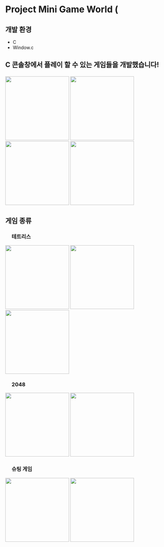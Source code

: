 # Project Mini Game World (

## 개발 환경
- C
- Window.c

## C 콘솔창에서 플레이 할 수 있는 게임들을 개발했습니다!
### 

<img src="https://github.com/Doooooring/project-minigame/assets/106396244/312fc807-8bf0-4186-8434-8fcf05aef0be" width="200px" />
<img src="https://github.com/Doooooring/project-minigame/assets/106396244/7ef8f191-1c2c-4707-a3c5-3493af7aa30e" width="200px" />
<img src="https://github.com/Doooooring/project-minigame/assets/106396244/e308aee0-e59e-4652-b24b-655b569587e5" width="200px" />
<img src="https://github.com/Doooooring/project-minigame/assets/106396244/043aea64-bf6d-40f2-a10e-0f4130195fa6" width="200px" />

## 게임 종류
  ### <img src="https://github.com/Doooooring/project-minigame/assets/106396244/b07b368d-8606-4d47-a912-21cd0299145d" height="16px"/> 테트리스   
  <img src="https://github.com/Doooooring/project-minigame/assets/106396244/f65ff295-ead8-4e87-8727-cb535aebbf71" width="200px" />
  <img src="https://github.com/Doooooring/project-minigame/assets/106396244/bc48a282-ecf2-44ac-b514-6a82db16fe28" width="200px" />
  <img src="https://github.com/Doooooring/project-minigame/assets/106396244/087bc39b-77d2-4272-b4a2-8fd034f6bd12" width="200px" />

  ### <img src="https://github.com/Doooooring/project-minigame/assets/106396244/637fee64-097d-452a-ad83-dbfaaf7bcb5d" height="16px"/> 2048    
  <img src="https://github.com/Doooooring/project-minigame/assets/106396244/0d6ef046-3744-4890-b486-fd5df9c8a38f" width="200px" />
  <img src="https://github.com/Doooooring/project-minigame/assets/106396244/a15929cf-ec1d-40da-9486-4fd49b5acc5f" width="200px" />

  ### <img src="https://github.com/Doooooring/project-minigame/assets/106396244/a04ab9e4-4e4e-4662-b6d4-b3bbf2bbd792" height="16px"/> 슈팅 게임
  <img src="https://github.com/Doooooring/project-minigame/assets/106396244/defc9fe2-7fad-4839-bb5a-01c60de100d5" width="200px" />
  <img src="https://github.com/Doooooring/project-minigame/assets/106396244/dbd790b8-0c92-46b3-a693-3fe626e4be31" width="200px" />

